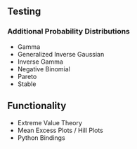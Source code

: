 ## Testing

### Additional Probability Distributions

* Gamma
* Generalized Inverse Gaussian
* Inverse Gamma
* Negative Binomial
* Pareto
* Stable

## Functionality

* Extreme Value Theory
* Mean Excess Plots / Hill Plots
* Python Bindings


